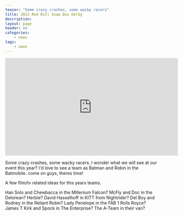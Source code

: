 ```yaml
---
teaser: "Some crazy crashes, some wacky racers"
title: 2013 Red Bull Soap Box Derby
description:
layout: page
header: no
categories:
    - news
tags:
    - news
---
```


<iframe width="560" height="315" src="https://www.youtube.com/embed/hUelp-7Yz28" frameborder="0" allow="accelerometer; autoplay; encrypted-media; gyroscope; picture-in-picture" allowfullscreen></iframe>

Some crazy crashes, some wacky racers. I wonder what we will see at our event this year? I'd love to see a team as Batman and Robin in the Batmobile. come on guys, theres time!

A few film/tv related ideas for this years teams.

Han Solo and Chewbacca in the Millenium Falcon? McFly and Doc in the Delorean? Herbie? David Hasselhoff in KITT from Nightrider? Del Boy and Rodney in the Reliant Robin? Lady Penelope in the FAB 1 Rolls Royce? James T Kirk and Spock in The Enterprise? The A-Team in their van?
